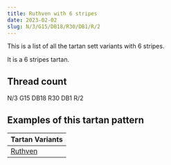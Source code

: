 ```yaml
---
title: Ruthven with 6 stripes
date: 2023-02-02
slug: N/3/G15/DB18/R30/DB1/R/2
---
```

This is a list of all the tartan sett variants with 6 stripes.

It is a 6 stripes tartan.


## Thread count
N/3 G15 DB18 R30 DB1 R/2

## Examples of this tartan pattern

| Tartan Variants |
|---------------|
| [Ruthven](/variants/n/3/g15/db18/r30/db1/r/2-db00004c-g004c00-nd0d0d0-rc80000)||
